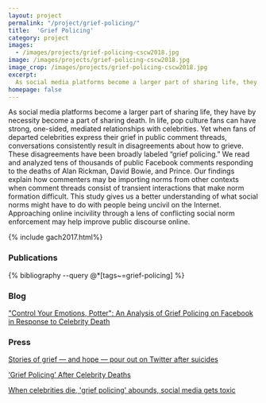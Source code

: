 ```yaml
---
layout: project
permalink: "/project/grief-policing/"
title:  'Grief Policing'
category: project
images:
  - /images/projects/grief-policing-cscw2018.jpg
image: /images/projects/grief-policing-cscw2018.jpg
image_crop: /images/projects/grief-policing-cscw2018.jpg
excerpt:
  As social media platforms become a larger part of sharing life, they have by necessity become a part of sharing death. In life, pop culture fans can have strong, one-sided, mediated relationships with celebrities. Yet when fans of departed celebrities express their grief in public comment threads, conversations consistently result in disagreements about how to grieve. These disagreements have been broadly labeled “grief policing.”
homepage: false
---
```


As social media platforms become a larger part of sharing life, they have by necessity become a part of sharing death. In life, pop culture fans can have strong, one-sided, mediated relationships with celebrities. Yet when fans of departed celebrities express their grief in public comment threads, conversations consistently result in disagreements about how to grieve. These disagreements have been broadly labeled “grief policing.” We read and analyzed tens of thousands of public Facebook comments responding to the deaths of Alan Rickman, David Bowie, and Prince. Our findings explain how commenters may be importing norms from other contexts when comment threads consist of transient interactions that make norm formation difficult. This study gives us a better understanding of what social norms might have to do with people being uncivil on the Internet. Approaching online incivility through a lens of conflicting social norm enforcement may help improve public discourse online.

{% include gach2017.html%}

### Publications
{% bibliography --query @*[tags~=grief-policing] %}

### Blog
["Control Your Emotions, Potter": An Analysis of Grief Policing on Facebook in Response to Celebrity Death](https://medium.com/@kzgach/control-your-emotions-potter-an-analysis-of-grief-policing-on-facebook-in-response-to-celebrity-1c0e39827eca)

### Press
[Stories of grief — and hope — pour out on Twitter after suicides](https://www.bostonglobe.com/lifestyle/health-wellness/2018/06/14/stories-grief-and-hope-pour-out-twitter-after-suicides/G0tWv69d5VV8pJJpjh6VMK/story.html)

[‘Grief Policing’ After Celebrity Deaths](https://www.byuradio.org/episode/7b45649a-d229-4ea0-8e69-dd170a22539d/top-of-mind-with-julie-rose-puerto-rico-recovery-man-flu-metoo)

[When celebrities die, 'grief policing' abounds, social media gets toxic](https://www.colorado.edu/today/2017/12/06/when-celebrities-die-grief-policing-abounds-social-media-gets-toxic)

